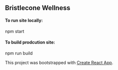 ## Bristlecone Wellness

#### To run site locally:
npm start

#### To build prodcution site:
npm run build

This project was bootstrapped with [Create React App](https://github.com/facebookincubator/create-react-app).
